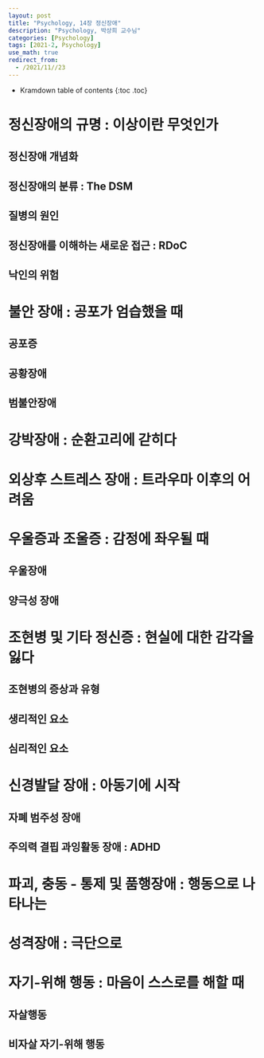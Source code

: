 ```yaml
---
layout: post
title: "Psychology, 14장 정신장애"
description: "Psychology, 박상희 교수님"
categories: [Psychology]
tags: [2021-2, Psychology]
use_math: true
redirect_from:
  - /2021/11//23
---
```


* Kramdown table of contents
{:toc .toc} 

# 정신장애의 규명 : 이상이란 무엇인가

## 정신장애 개념화

## 정신장애의 분류 : The DSM

## 질병의 원인

## 정신장애를 이해하는 새로운 접근 : RDoC

## 낙인의 위험 

# 불안 장애 : 공포가 엄습했을 때

## 공포증

## 공황장애

## 범불안장애

# 강박장애 : 순환고리에 갇히다

# 외상후 스트레스 장애 : 트라우마 이후의 어려움

# 우울증과 조울증 : 감정에 좌우될 때

## 우울장애

## 양극성 장애

# 조현병 및 기타 정신증 : 현실에 대한 감각을 잃다

## 조현병의 증상과 유형

## 생리적인 요소

## 심리적인 요소

# 신경발달 장애 : 아동기에 시작

## 자폐 범주성 장애

## 주의력 결핍 과잉활동 장애 : ADHD

# 파괴, 충동 - 통제 및 품행장애 : 행동으로 나타나는

# 성격장애 : 극단으로

# 자기-위해 행동 : 마음이 스스로를 해할 때

## 자살행동

## 비자살 자기-위해 행동
